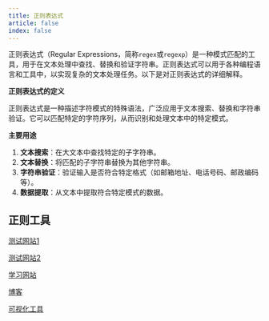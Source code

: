 ```yaml
---
title: 正则表达式
article: false
index: false
---
```


正则表达式（Regular Expressions，简称`regex`或`regexp`）是一种模式匹配的工具，用于在文本处理中查找、替换和验证字符串。正则表达式可以用于各种编程语言和工具中，以实现复杂的文本处理任务。以下是对正则表达式的详细解释。

**正则表达式的定义**

正则表达式是一种描述字符模式的特殊语法，广泛应用于文本搜索、替换和字符串验证。它可以匹配特定的字符序列，从而识别和处理文本中的特定模式。

**主要用途**

1. **文本搜索**：在大文本中查找特定的子字符串。
2. **文本替换**：将匹配的子字符串替换为其他字符串。
3. **字符串验证**：验证输入是否符合特定格式（如邮箱地址、电话号码、邮政编码等）。
4. **数据提取**：从文本中提取符合特定模式的数据。

## 正则工具

​[测试网站1](https://regex101.com/)

​[测试网站2](https://regexr-cn.com/)

​[学习网站](https://codejiaonang.com/#/course/regex_chapter1/0/0)

​[博客](https://www.cnblogs.com/meowv/p/12895081.html)

​[可视化工具](https://jex.im/regulex)
